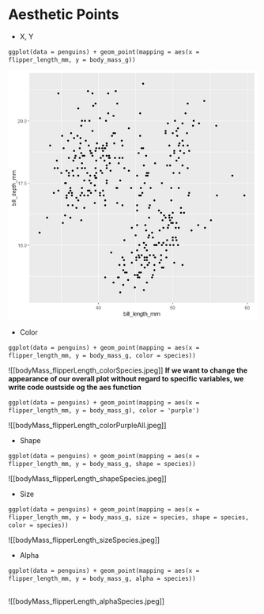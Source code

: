 # Aesthetic Points
-  X, Y
```
ggplot(data = penguins) + geom_point(mapping = aes(x = flipper_length_mm, y = body_mass_g))	
```
![billLength_billDepth.jpeg](billLength_billDepth.jpeg)
- Color
```
ggplot(data = penguins) + geom_point(mapping = aes(x = flipper_length_mm, y = body_mass_g, color = species))
```
![[bodyMass_flipperLength_colorSpecies.jpeg]]
**If we want to change the appearance of our overall plot without regard to specific variables, we write code oustside og the aes function**
```
ggplot(data = penguins) + geom_point(mapping = aes(x = flipper_length_mm, y = body_mass_g), color = 'purple')
```
![[bodyMass_flipperLength_colorPurpleAll.jpeg]]
- Shape
```
ggplot(data = penguins) + geom_point(mapping = aes(x = flipper_length_mm, y = body_mass_g, shape = species))

```
![[bodyMass_flipperLength_shapeSpecies.jpeg]]
- Size
```
ggplot(data = penguins) + geom_point(mapping = aes(x = flipper_length_mm, y = body_mass_g, size = species, shape = species, color = species))

```
![[bodyMass_flipperLength_sizeSpecies.jpeg]]
- Alpha
```
ggplot(data = penguins) + geom_point(mapping = aes(x = flipper_length_mm, y = body_mass_g, alpha = species))
 
```
![[bodyMass_flipperLength_alphaSpecies.jpeg]]





